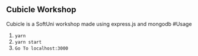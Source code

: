 ## Cubicle Workshop
Cubicle is a SoftUni workshop made using express.js and mongodb
#Usage
1. `yarn`
2. `yarn start`
3. `Go To localhost:3000`
